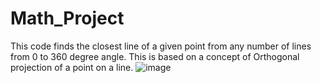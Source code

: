 # Math_Project
This code finds the closest line of a given point from any number of lines from 0 to 360 degree angle. This is based on a concept of Orthogonal projection of a point on a line.
![image](https://user-images.githubusercontent.com/103208134/204084104-6b0ed8c1-fdc9-4bd5-a9c7-26a25fcd3170.png)
